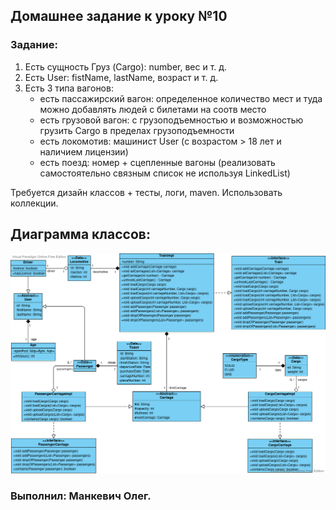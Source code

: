 ## Домашнее задание к уроку №10

### Задание:

1) Есть сущность Груз (Cargo): number, вес и т. д.
2) Есть User: fistName, lastName, возраст и т. д. 
3) Есть 3 типа вагонов:
    - есть пассажирский вагон: определенное количество мест и туда можно добавлять людей с билетами на соотв место
    - есть грузовой вагон: с грузоподъемностью и возможностью грузить Cargo в пределах грузоподъемности
    - есть локомотив: машинист User (с возрастом > 18 лет и наличием лицензии)
    - есть поезд: номер + сцепленные вагоны (реализовать самостоятельно связным список не используя LinkedList)

  Требуется дизайн классов + тесты, логи, maven. Использовать коллекции.

## Диаграмма классов:
![Диаграмма классов](img/TrainClassDiagram.png)

### Выполнил: Манкевич Олег.
